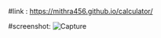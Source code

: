 #link :
https://mithra456.github.io/calculator/

#screenshot:
  ![Capture](https://github.com/Mithra456/calculator/assets/102809851/52bf139f-0bdf-48fb-b268-a0c97a9c968f)

